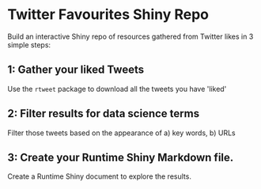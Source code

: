 # Twitter Favourites Shiny Repo

Build an interactive Shiny repo of resources gathered from Twitter likes in 3 simple steps:

## 1: Gather your liked Tweets

Use the `rtweet` package to download all the tweets you have 'liked'

## 2: Filter results for data science terms

Filter those tweets based on the appearance of a) key words, b) URLs

## 3: Create your Runtime Shiny Markdown file.

Create a Runtime Shiny document to explore the results. 